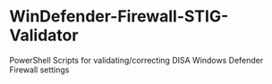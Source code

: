 # WinDefender-Firewall-STIG-Validator
PowerShell Scripts for validating/correcting DISA Windows Defender Firewall settings
